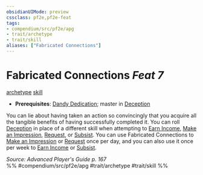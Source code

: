 ```yaml
---
obsidianUIMode: preview
cssclass: pf2e,pf2e-feat
tags:
- compendium/src/pf2e/apg
- trait/archetype
- trait/skill
aliases: ["Fabricated Connections"]
---
```

# Fabricated Connections  *Feat 7*  
[archetype](rules/traits/archetype.md)  [skill](rules/traits/skill.md)  

- **Prerequisites**: [Dandy Dedication](compendium/feats/dandy-dedication-apg.md); master in [Deception](compendium/skills.md#Deception)

You can lie about having taken an action so convincingly that you acquire all the tangible benefits of having successfully completed it. You can roll [Deception](compendium/skills.md#Deception) in place of a different skill when attempting to [Earn Income](rules/actions/earn-income.md), [Make an Impression](rules/actions/make-an-impression.md), [Request](rules/actions/request.md), or [Subsist](rules/actions/subsist.md). You can use Fabricated Connections to [Make an Impression](rules/actions/make-an-impression.md) or [Request](rules/actions/request.md) once per day, and you can also use it once per week to [Earn Income](rules/actions/earn-income.md) or [Subsist](rules/actions/subsist.md).

*Source: Advanced Player's Guide p. 167*  
%% #compendium/src/pf2e/apg #trait/archetype #trait/skill %%
